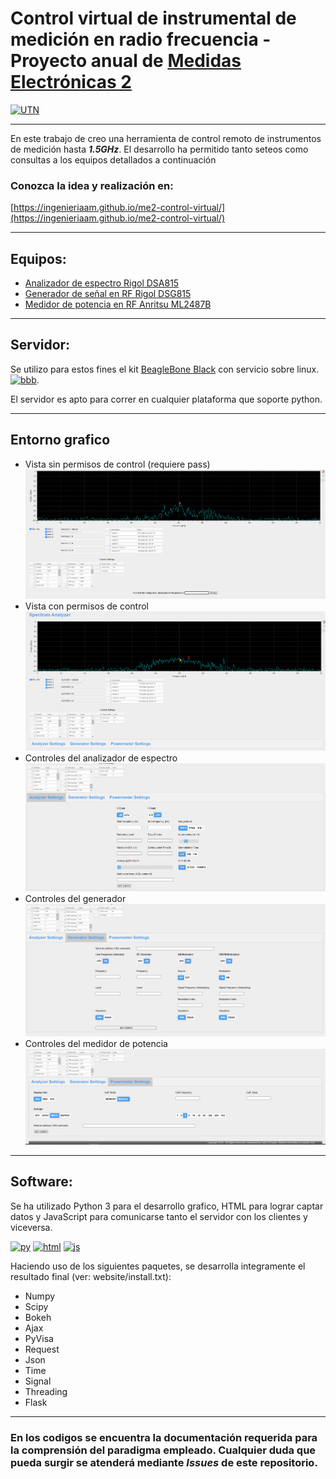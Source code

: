 # Control virtual de instrumental de medición en radio frecuencia - Proyecto anual de [Medidas Electrónicas 2](http://www.electron.frba.utn.edu.ar/materias.php?cod=95-0458#marca)
[![UTN](https://actividades.frba.utn.edu.ar/imagenes/logo-con-margenes.jpg)](https://www.frba.utn.edu.ar/)

_______________________________________

En este trabajo de creo una herramienta de control remoto de instrumentos de medición hasta ***1.5GHz***.
El desarrollo ha permitido tanto seteos como consultas a los equipos detallados a continuación

### Conozca la idea y realización en:
[https://ingenieriaam.github.io/me2-control-virtual/](https://ingenieriaam.github.io/me2-control-virtual/)
_______________________________________
## Equipos:
- [Analizador de espectro Rigol DSA815](https://www.rigolna.com/products/spectrum-analyzers/dsa800/)
- [Generador de señal en RF Rigol DSG815](https://www.rigolna.com/products/rf-signal-generators/dsg800/)
- [Medidor de potencia en RF Anritsu ML2487B](https://www.anritsu.com/en-us/test-measurement/products/ml2487b)

_______________________________________
## Servidor:
Se utilizo para estos fines el kit [BeagleBone Black](https://beagleboard.org/black) con servicio sobre linux.
[![bbb](https://beagleboard.org/static/ti/product_detail_black_sm.jpg)](https://beagleboard.org/black).

El servidor es apto para correr en cualquier plataforma que soporte python.

_______________________________________
## Entorno grafico
- Vista sin permisos de control (requiere pass) ![inicial_sin](./info/alumno_sin_permisos.png)
- Vista con permisos de control ![inicial_con](./info/con_permisos_init.png)
- Controles del analizador de espectro ![AE](./info/analizer_set.png)
- Controles del generador ![GEN](./info/generator_set.png)
- Controles del medidor de potencia ![PM](./info/PM_set.png)

_______________________________________
## Software:

Se ha utilizado Python 3 para el desarrollo grafico, HTML para lograr captar datos y JavaScript para comunicarse tanto el servidor con los clientes y viceversa.

[![py](https://www.python.org/static/img/python-logo.png)](https://www.python.org/)
[![html](https://upload.wikimedia.org/wikipedia/commons/thumb/6/61/HTML5_logo_and_wordmark.svg/230px-HTML5_logo_and_wordmark.svg.png)](https://developer.mozilla.org/es/docs/Web/HTML)
[![js](https://www.espai.es/blog/wp-content/uploads/2015/11/acb_art01_00.png)](https://www.javascript.com/)


Haciendo uso de los siguientes paquetes, se desarrolla integramente el resultado final (ver: website/install.txt):

- Numpy
- Scipy
- Bokeh
- Ajax
- PyVisa
- Request
- Json
- Time
- Signal
- Threading
- Flask

______________________________
### En los codigos se encuentra la documentación requerida para la comprensión del paradigma empleado. Cualquier duda que pueda surgir se atenderá mediante ***Issues*** de este repositorio.


